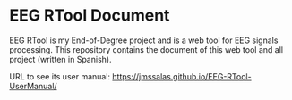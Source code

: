 # EEG RTool Document
EEG RTool is my End-of-Degree project and is a web tool for EEG signals processing. This repository contains the document of this web tool and all project (written in Spanish).

URL to see its user manual: https://jmssalas.github.io/EEG-RTool-UserManual/